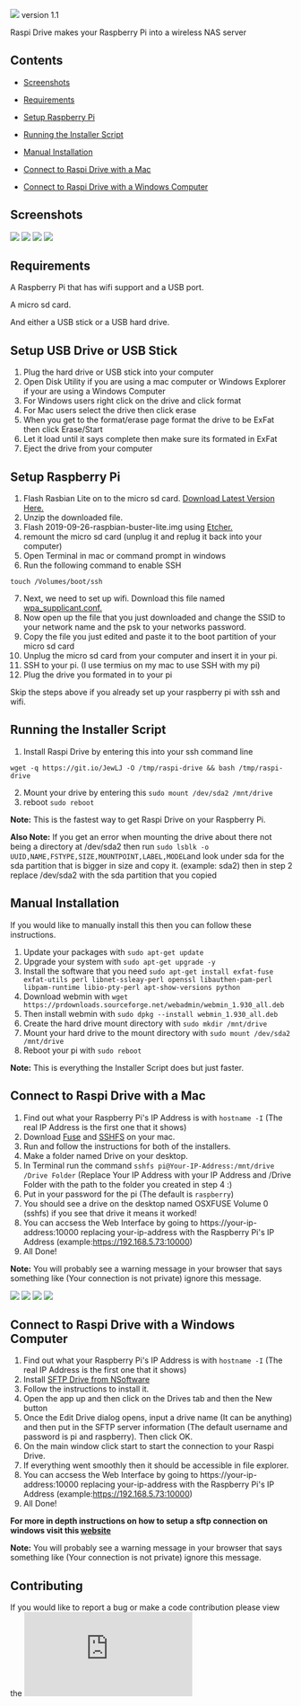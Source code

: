 ![](https://i.ibb.co/WBKdLVj/68747470733a2f2f692e696d6775722e636f6d2f78654b443933702e706e67.png)
                                                                                               version 1.1

Raspi Drive makes your Raspberry Pi into a wireless NAS server


## Contents
 - [Screenshots](#screenshots)
 
 - [Requirements](#requirements)

 - [Setup Raspberry Pi](#setup-raspberry-pi)
 
 - [Running the Installer Script](#running-the-installer-script)
 
 - [Manual Installation](#manual-installation)
 
 - [Connect to Raspi Drive with a Mac](#connect-to-raspi-drive-with-a-mac)
 
 - [Connect to Raspi Drive with a Windows Computer](#connect-to-raspi-drive-with-a-windows-computer)

## Screenshots
![](https://i.ibb.co/3msg6wz/Screen-Shot-2019-11-10-at-12-28-10-AM.png)
![](https://i.ibb.co/N7g33XW/Screen-Shot-2019-11-10-at-12-31-24-AM.png)
![](https://i.ibb.co/74G0d0d/Screen-Shot-2019-11-10-at-12-34-39-AM.png)
![](https://i.ibb.co/sVRYzjh/Screen-Shot-2019-11-14-at-10-19-08-PM.png)

## Requirements
A Raspberry Pi that has wifi support and a USB port.

A micro sd card.

And either a USB stick or a USB hard drive.

## Setup USB Drive or USB Stick
1. Plug the hard drive or USB stick into your computer
2. Open Disk Utility if you are using a mac computer or Windows Explorer if your are using a Windows Computer
3. For Windows users right click on the drive and click format
4. For Mac users select the drive then click erase
5. When you get to the format/erase page format the drive to be ExFat then click Erase/Start
6. Let it load until it says complete then make sure its formated in ExFat
7. Eject the drive from your computer

## Setup Raspberry Pi
1. Flash Rasbian Lite on to the micro sd card. [Download Latest Version Here.](https://downloads.raspberrypi.org/raspbian_lite_latest)
2. Unzip the downloaded file.
3. Flash 2019-09-26-raspbian-buster-lite.img using [Etcher.](https://www.balena.io/etcher/)
4. remount the micro sd card (unplug it and replug it back into your computer)
5. Open Terminal in mac or command prompt in windows
6. Run the following command to enable SSH
```
touch /Volumes/boot/ssh
```
7. Next, we need to set up wifi.  Download this file named [wpa_supplicant.conf.](https://drive.google.com/file/d/1ctRdIoTdO74fUpxSAeHl0eQM0E_b64jK/view?usp=sharing) 
8. Now open up the file that you just downloaded and change the SSID to your network name 
and the psk to your networks password.
9. Copy the file you just edited and paste it to the boot partition of your micro sd card
10. Unplug the micro sd card from your computer and insert it in your pi.
11. SSH to your pi. (I use termius on my mac to use SSH with my pi) 
12. Plug the drive you formated in to your pi

Skip the steps above if you already set up your raspberry pi with ssh and wifi.


## Running the Installer Script
1. Install Raspi Drive by entering this into your ssh command line
```
wget -q https://git.io/JewLJ -O /tmp/raspi-drive && bash /tmp/raspi-drive
```
2. Mount your drive by entering this ```sudo mount /dev/sda2 /mnt/drive```
3. reboot ```sudo reboot```

**Note:** This is the fastest way to get Raspi Drive on your Raspberry Pi.

**Also Note:** If you get an error when mounting the drive about there not being a directory at /dev/sda2 then run ```sudo lsblk -o UUID,NAME,FSTYPE,SIZE,MOUNTPOINT,LABEL,MODEL```and look under sda for the sda partition that is bigger in size and copy it. (example: sda2) then in step 2 replace /dev/sda2 with the sda partition that you copied


## Manual Installation
If you would like to manually install this then you can follow these instructions.
1. Update your packages with ```sudo apt-get update```
2. Upgrade your system with ```sudo apt-get upgrade -y```
3. Install the software that you need ```sudo apt-get install exfat-fuse exfat-utils perl libnet-ssleay-perl openssl libauthen-pam-perl libpam-runtime libio-pty-perl apt-show-versions python```
4. Download webmin with ```wget https://prdownloads.sourceforge.net/webadmin/webmin_1.930_all.deb```
5. Then install webmin with ```sudo dpkg --install webmin_1.930_all.deb```
4. Create the hard drive mount directory with ```sudo mkdir /mnt/drive```
5. Mount your hard drive to the mount directory with ```sudo mount /dev/sda2 /mnt/drive```
6. Reboot your pi with ```sudo reboot```

**Note:** This is everything the Installer Script does but just faster.

## Connect to Raspi Drive with a Mac
1. Find out what your Raspberry Pi's IP Address is with ```hostname -I``` (The real IP Address is the first one that it shows)
2. Download [Fuse](https://github.com/osxfuse/osxfuse/releases/download/osxfuse-3.10.3/osxfuse-3.10.3.dmg) and [SSHFS](https://github.com/osxfuse/sshfs/releases/download/osxfuse-sshfs-2.5.0/sshfs-2.5.0.pkg) on your mac.
3. Run and follow the instructions for both of the installers.
4. Make a folder named Drive on your desktop.
5. In Terminal run the command ```sshfs pi@Your-IP-Address:/mnt/drive /Drive Folder``` (Replace Your IP Address with your IP Address and /Drive Folder with the path to the folder you created in step 4 :)
6. Put in your password for the pi (The default is ```raspberry```)
7. You should see a drive on the desktop named OSXFUSE Volume 0 (sshfs) if you see that drive it means it worked!
8. You can accsess the Web Interface by going to https://your-ip-address:10000 replacing your-ip-address with the Raspberry Pi's IP Address (example:https://192.168.5.73:10000)
9. All Done!

**Note:** You will probably see a warning message in your browser that says something like (Your connection is not private) ignore this message.

![](https://i.ibb.co/S78KRm5/Screen-Shot-2019-11-10-at-8-47-54-PM.png)
![](https://i.ibb.co/KWD22Kn/Screen-Shot-2019-11-10-at-8-48-30-PM.png)
![](https://i.ibb.co/cFmnJjb/Screen-Shot-2019-11-10-at-8-46-01-PM.png)
![](https://i.ibb.co/gFXzQmT/Screen-Shot-2019-11-10-at-8-48-56-PM.png)

## Connect to Raspi Drive with a Windows Computer

1. Find out what your Raspberry Pi's IP Address is with ```hostname -I``` (The real IP Address is the first one that it shows)
2. Install [SFTP Drive from NSoftware](https://s3.amazonaws.com/nsoftware/builds%2Ffree%2FNDX2-A%2Fsetup.exe?X-Amz-Algorithm=AWS4-HMAC-SHA256&X-Amz-Credential=AKIAYMML7DAHMGYTX3VA%2F20191111%2Fus-east-1%2Fs3%2Faws4_request&X-Amz-Date=20191111T013336Z&X-Amz-Expires=172800&X-Amz-SignedHeaders=host&X-Amz-Signature=d981cc9e96b32c0b73aec570f4229ef8e5b71f8151f0e6ecd0d862f5f5b8d356&response-content-disposition=%3B%20filename%3DSFTPDriveV2.exe)
3. Follow the instructions to install it.
4. Open the app up and then click on the Drives tab and then the New button
5. Once the Edit Drive dialog opens, input a drive name (It can be anything) and then put in the SFTP server information (The default username and password is pi and raspberry). Then click OK.
6. On the main window click start to start the connection to your Raspi Drive.
7. If everything went smoothly then it should be accessible in file explorer.
8. You can accsess the Web Interface by going to https://your-ip-address:10000 replacing your-ip-address with the Raspberry Pi's IP Address (example:https://192.168.5.73:10000)
9. All Done!

**For more in depth instructions on how to setup a sftp connection on windows visit this [website](https://www.nsoftware.com/kb/articles/sftpdrive.rst)**

**Note:** You will probably see a warning message in your browser that says something like (Your connection is not private) ignore this message.

## Contributing
If you would like to report a bug or make a code contribution please view the ![CONTRIBUTING.MD File.](https://github.com/JesusCoder-Coding-For-Jesus/Raspi-Drive/blob/master/CONTRIBUTING.md)
